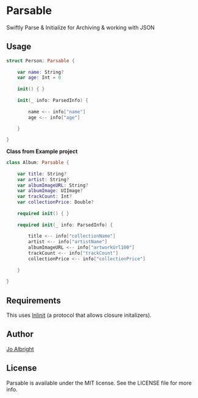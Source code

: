 # Parsable

Swiftly Parse & Initialize for Archiving & working with JSON

## Usage

```swift
struct Person: Parsable {
    
    var name: String?
    var age: Int = 0
    
    init() { }
    
    init(_ info: ParsedInfo) {
        
        name <-- info["name"]
        age <-- info["age"]
        
    }

}
```

**Class from Example project**

```swift
class Album: Parsable {
    
    var title: String?
    var artist: String?
    var albumImageURL: String?
    var albumImage: UIImage?
    var trackCount: Int?
    var collectionPrice: Double?
    
    required init() { }
    
    required init(_ info: ParsedInfo) {
        
        title <-- info["collectionName"]
        artist <-- info["artistName"]
        albumImageURL <-- info["artworkUrl100"]
        trackCount <-- info["trackCount"]
        collectionPrice <-- info["collectionPrice"]
        
    }
    
}
```

## Requirements

This uses [Inlinit](https://github.com/joalbright/Inlinit) (a protocol that allows closure initalizers). 

## Author

[Jo Albright](https://github.com/joalbright)

## License

Parsable is available under the MIT license. See the LICENSE file for more info.
